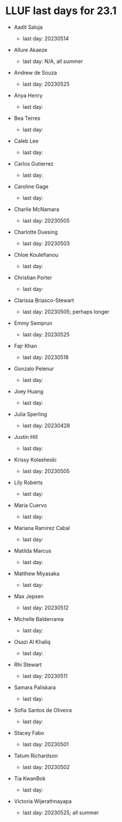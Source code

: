 # LLUF last days for 23.1


* Aadit Saluja
    * last day: 20230514
    
* Allure Akaeze
    * last day: N/A, all summer
* Andrew de Souza
    * last day: 20230525
* Anya Henry
    * last day: 
* Bea Terres
    * last day: 
* Caleb Lee
    * last day: 
* Carlos Gutierrez
    * last day: 
* Caroline Gage
    * last day: 
* Charlie McNamara
    * last day: 20230505
* Charlotte Duesing
    * last day: 20230503
* Chloe Koulefianou
    * last day: 
* Christian Porter
    * last day: 
* Clarissa Briasco-Stewart
    * last day: 20230505; perhaps longer 
* Emmy Semprun
    * last day: 20230525
* Fajr Khan
    * last day: 20230518
* Gonzalo Pelenur
    * last day: 
* Joey Huang
    * last day: 
* Julia Sperling
    * last day: 20230428
* Justin Hill
    * last day: 
* Krissy Kolasheski
    * last day: 20230505
* Lily Roberts
    * last day: 
* Maria Cuervo
    * last day: 
* Mariana Ramirez Cabal
    * last day: 
* Matilda Marcus
    * last day: 
* Matthew Miyasaka
    * last day: 
* Max Jepsen
    * last day: 20230512
* Michelle Balderrama
    * last day: 
* Osazi Al Khaliq
    * last day: 
* Rhi Stewart
    * last day: 20230511
* Samara Paliskara
    * last day: 
* Sofia Santos de Oliveira
    * last day: 
* Stacey Fabo
    * last day: 20230501
* Tatum Richardson
    * last day: 20230502
* Tia KwanBok
    * last day: 
* Victoria Wijerathnayapa
    * last day: 20230525; all summer 